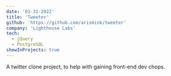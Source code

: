 ```yaml
---
date: '03-31-2022'
title: 'Tweeter'
github: 'https://github.com/arismink/tweeter'
company: 'Lighthouse Labs'
tech:
  - jQuery
  - PostgreSQL
showInProjects: true
---
```


A twitter clone project, to help with gaining front-end dev chops.
